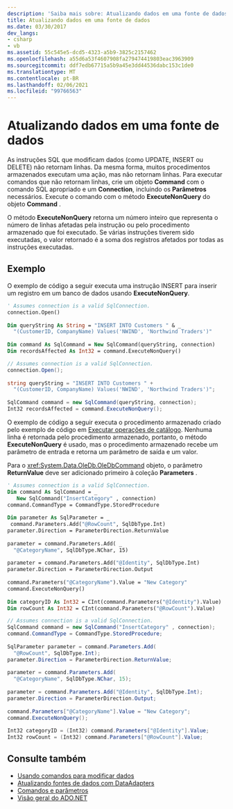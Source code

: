 ```yaml
---
description: 'Saiba mais sobre: Atualizando dados em uma fonte de dados'
title: Atualizando dados em uma fonte de dados
ms.date: 03/30/2017
dev_langs:
- csharp
- vb
ms.assetid: 55c545e5-dcd5-4323-a5b9-3825c2157462
ms.openlocfilehash: a55d6a53f4607908fa279474419803eac3963909
ms.sourcegitcommit: ddf7edb67715a5b9a45e3dd44536dabc153c1de0
ms.translationtype: MT
ms.contentlocale: pt-BR
ms.lasthandoff: 02/06/2021
ms.locfileid: "99766563"
---
```

# <a name="updating-data-in-a-data-source"></a>Atualizando dados em uma fonte de dados

As instruções SQL que modificam dados (como UPDATE, INSERT ou DELETE) não retornam linhas. Da mesma forma, muitos procedimentos armazenados executam uma ação, mas não retornam linhas. Para executar comandos que não retornam linhas, crie um objeto **Command** com o comando SQL apropriado e um **Connection**, incluindo os **Parâmetros** necessários. Execute o comando com o método **ExecuteNonQuery** do objeto **Command** .  
  
 O método **ExecuteNonQuery** retorna um número inteiro que representa o número de linhas afetadas pela instrução ou pelo procedimento armazenado que foi executado. Se várias instruções tiverem sido executadas, o valor retornado é a soma dos registros afetados por todas as instruções executadas.  
  
## <a name="example"></a>Exemplo  

 O exemplo de código a seguir executa uma instrução INSERT para inserir um registro em um banco de dados usando **ExecuteNonQuery**.  
  
```vb  
' Assumes connection is a valid SqlConnection.  
connection.Open()  
  
Dim queryString As String = "INSERT INTO Customers " & _  
  "(CustomerID, CompanyName) Values('NWIND', 'Northwind Traders')"  
  
Dim command As SqlCommand = New SqlCommand(queryString, connection)  
Dim recordsAffected As Int32 = command.ExecuteNonQuery()  
```  
  
```csharp  
// Assumes connection is a valid SqlConnection.  
connection.Open();  
  
string queryString = "INSERT INTO Customers " +  
  "(CustomerID, CompanyName) Values('NWIND', 'Northwind Traders')";  
  
SqlCommand command = new SqlCommand(queryString, connection);  
Int32 recordsAffected = command.ExecuteNonQuery();  
```  
  
 O exemplo de código a seguir executa o procedimento armazenado criado pelo exemplo de código em [Executar operações de catálogo](performing-catalog-operations.md). Nenhuma linha é retornada pelo procedimento armazenado, portanto, o método **ExecuteNonQuery** é usado, mas o procedimento armazenado recebe um parâmetro de entrada e retorna um parâmetro de saída e um valor.  
  
 Para o <xref:System.Data.OleDb.OleDbCommand> objeto, o parâmetro **ReturnValue** deve ser adicionado primeiro à coleção **Parameters** .  
  
```vb  
' Assumes connection is a valid SqlConnection.  
Dim command As SqlCommand = _  
   New SqlCommand("InsertCategory" , connection)  
command.CommandType = CommandType.StoredProcedure  
  
Dim parameter As SqlParameter = _  
 command.Parameters.Add("@RowCount", SqlDbType.Int)  
parameter.Direction = ParameterDirection.ReturnValue  
  
parameter = command.Parameters.Add( _  
  "@CategoryName", SqlDbType.NChar, 15)  
  
parameter = command.Parameters.Add("@Identity", SqlDbType.Int)  
parameter.Direction = ParameterDirection.Output  
  
command.Parameters("@CategoryName").Value = "New Category"  
command.ExecuteNonQuery()  
  
Dim categoryID As Int32 = CInt(command.Parameters("@Identity").Value)  
Dim rowCount As Int32 = CInt(command.Parameters("@RowCount").Value)
```  
  
```csharp  
// Assumes connection is a valid SqlConnection.  
SqlCommand command = new SqlCommand("InsertCategory" , connection);  
command.CommandType = CommandType.StoredProcedure;  
  
SqlParameter parameter = command.Parameters.Add(  
  "@RowCount", SqlDbType.Int);  
parameter.Direction = ParameterDirection.ReturnValue;  
  
parameter = command.Parameters.Add(  
  "@CategoryName", SqlDbType.NChar, 15);  
  
parameter = command.Parameters.Add("@Identity", SqlDbType.Int);  
parameter.Direction = ParameterDirection.Output;  
  
command.Parameters["@CategoryName"].Value = "New Category";  
command.ExecuteNonQuery();  
  
Int32 categoryID = (Int32) command.Parameters["@Identity"].Value;  
Int32 rowCount = (Int32) command.Parameters["@RowCount"].Value;  
```  
  
## <a name="see-also"></a>Consulte também

- [Usando comandos para modificar dados](using-commands-to-modify-data.md)
- [Atualizando fontes de dados com DataAdapters](updating-data-sources-with-dataadapters.md)
- [Comandos e parâmetros](commands-and-parameters.md)
- [Visão geral do ADO.NET](ado-net-overview.md)
